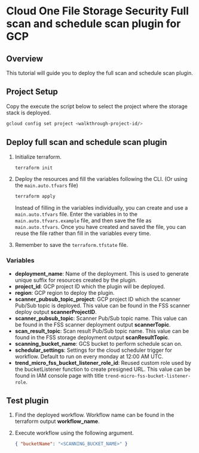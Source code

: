 # Cloud One File Storage Security Full scan and schedule scan plugin for GCP

## Overview

<walkthrough-tutorial-duration duration="10"></walkthrough-tutorial-duration>

This tutorial will guide you to deploy the full scan and schedule scan plugin.

## Project Setup

Copy the execute the script below to select the project where the storage stack is deployed.

<walkthrough-project-setup></walkthrough-project-setup>

```sh
gcloud config set project <walkthrough-project-id/>
```

## Deploy full scan and schedule scan plugin

1. Initialize terraform.

   ```sh
   terraform init
   ```

1. Deploy the resources and fill the variables following the CLI. (Or using the `main.auto.tfvars` file)

   ```sh
   terraform apply
   ```

   Instead of filling in the variables individually, you can create and use a `main.auto.tfvars` file. Enter the variables in to the `main.auto.tfvars.example` file, and then save the file as `main.auto.tfvars`. Once you have created and saved the file, you can reuse the file rather than fill in the variables every time.

1. Remember to save the `terraform.tfstate` file.

### Variables

- **deployment_name**: Name of the deployment. This is used to generate unique suffix for resources created by the plugin.
- **project_id**: GCP project ID which the plugin will be deployed.
- **region**: GCP region to deploy the plugin.
- **scanner_pubsub_topic_project**: GCP project ID which the scanner Pub/Sub topic is deployed. This value can be found in the FSS scanner deploy output **scannerProjectID**.
- **scanner_pubsub_topic**: Scanner Pub/Sub topic name. This value can be found in the FSS scanner deployment output **scannerTopic**.
- **scan_result_topic**: Scan result Pub/Sub topic name. This value can be found in the FSS storage deployment output **scanResultTopic**.
- **scanning_bucket_name**: GCS bucket to perform schedule scan on.
- **schedular_settings**: Settings for the cloud scheduler trigger for workflow. Default to run on every monday at 12:00 AM UTC.
- **trend_micro_fss_bucket_listener_role_id**: Reused custom role used by the bucketListener function to create presigned URL. This value can be found in IAM console page with title `trend-micro-fss-bucket-listener-role`.

## Test plugin

1. Find the deployed workflow. Workflow name can be found in the terraform output **workflow_name**.

1. Execute workflow using the following argument.

   ```json
   { "bucketName": "<SCANNING_BUCKET_NAME>" }
   ```
